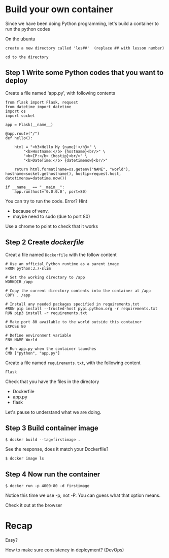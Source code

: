 
# Build your own container

Since we have been doing Python programming, let's build a container to run the python codes

On the ubuntu

    create a new directory called 'les##'  (replace ## with lesson number)

    cd to the directory

## Step 1  Write some Python codes that you want to deploy

Create a file named 'app.py', with following contents

    from flask import Flask, request
    from datetime import datetime
    import os
    import socket

    app = Flask(__name__)

    @app.route("/")
    def hello():

        html = "<h3>Hello My {name}!</h3>" \
            "<b>Hostname:</b> {hostname}<br/>" \
            "<b>IP:</b> {hostip}<br/>" \
            "<b>DateTime:</b> {datetimenow}<br/>"

        return html.format(name=os.getenv("NAME", "world"), hostname=socket.gethostname(), hostip=request.host, datetimenow=datetime.now())

    if __name__ == "__main__":
        app.run(host='0.0.0.0', port=80)

You can try to run the code.  Error?  Hint

* because of venv,
* maybe need to sudo (due to port 80)

Use a chrome to point to check that it works

## Step 2  Create *dockerfile*

Creat a file named <code>Dockerfile</code> with the follow content

    # Use an official Python runtime as a parent image
    FROM python:3.7-slim

    # Set the working directory to /app
    WORKDIR /app

    # Copy the current directory contents into the container at /app
    COPY . /app

    # Install any needed packages specified in requirements.txt
    #RUN pip install --trusted-host pypi.python.org -r requirements.txt
    RUN pip3 install -r requirements.txt

    # Make port 80 available to the world outside this container
    EXPOSE 80

    # Define environment variable
    ENV NAME World

    # Run app.py when the container launches
    CMD ["python", "app.py"]

Create a file named <code>requirements.txt</code>, with the following content

    Flask

Check that you have the  files in the directory

* Dockerfile
* app.py
* flask

Let's pause to understand what we are doing.

## Step 3 Build container image

    $ docker build --tag=firstimage .

See the response, does it match your Dockerfile?

    $ docker image ls

## Step 4 Now run the container

    $ docker run -p 4000:80 -d firstimage

Notice this time we use -p, not -P.  You can guess what that option means.

Check it out at the browser

# Recap

Easy?

How to make sure consistency in deployment?  (DevOps)
